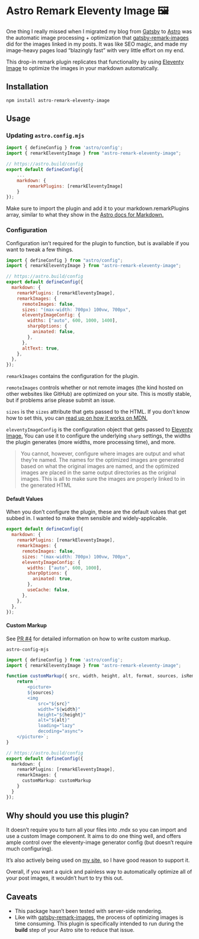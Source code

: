 # Astro Remark Eleventy Image 🖼

One thing I really missed when I migrated my blog from [Gatsby](https://www.gatsbyjs.com/) to [Astro](https://astro.build/) was the automatic image processing + optimization that [gatsby-remark-images](https://www.gatsbyjs.com/plugins/gatsby-remark-images/) did for the images linked in my posts. It was like SEO magic, and made my image-heavy pages load “blazingly fast” with very little effort on my end.

This drop-in remark plugin replicates that functionality by using [Eleventy Image](https://www.11ty.dev/docs/plugins/image/) to optimize the images in your markdown automatically.

## Installation

```shell
npm install astro-remark-eleventy-image
```

## Usage

### Updating `astro.config.mjs`

```js
import { defineConfig } from 'astro/config';
import { remarkEleventyImage } from "astro-remark-eleventy-image";

// https://astro.build/config
export default defineConfig({
    ...
    markdown: {
        remarkPlugins: [remarkEleventyImage]
    }
});
```

Make sure to import the plugin and add it to your markdown.remarkPlugins array, similar to what they show in the [Astro docs for Markdown.](https://docs.astro.build/en/guides/markdown-content/#markdown-plugins)

### Configuration

Configuration isn’t required for the plugin to function, but is available if you want to tweak a few things.

```js
import { defineConfig } from "astro/config";
import { remarkEleventyImage } from "astro-remark-eleventy-image";

// https://astro.build/config
export default defineConfig({
  markdown: {
    remarkPlugins: [remarkEleventyImage],
    remarkImages: {
      remoteImages: false,
      sizes: "(max-width: 700px) 100vw, 700px",
      eleventyImageConfig: {
        widths: ["auto", 600, 1000, 1400],
        sharpOptions: {
          animated: false,
        },
      },
      altText: true,
    },
  },
});
```

`remarkImages` contains the configuration for the plugin.

`remoteImages` controls whether or not remote images (the kind hosted on other websites like GitHub) are optimized on your site. This is mostly stable, but if problems arise please submit an issue.

`sizes` is the `sizes` attribute that gets passed to the HTML. If you don’t know how to set this, you can [read up on how it works on MDN.](https://developer.mozilla.org/en-US/docs/Web/API/HTMLImageElement/sizes)

`eleventyImageConfig` is the configuration object that gets passed to [Eleventy Image.](https://www.11ty.dev/docs/plugins/image/) You can use it to configure the underlying `sharp` settings, the widths the plugin generates (more widths, more processing time), and more.

> You cannot, however, configure where images are output and what they’re named. The names for the optimized images are generated based on what the original images are named, and the optimized images are placed in the same output directories as the original images.
> This is all to make sure the images are properly linked to in the generated HTML

#### Default Values

When you don’t configure the plugin, these are the default values that get subbed in. I wanted to make them sensible and widely-applicable.

```js
export default defineConfig({
  markdown: {
    remarkPlugins: [remarkEleventyImage],
    remarkImages: {
      remoteImages: false,
      sizes: "(max-width: 700px) 100vw, 700px",
      eleventyImageConfig: {
        widths: ["auto", 600, 1000],
        sharpOptions: {
          animated: true,
        },
        useCache: false,
      },
    },
  },
});
```

#### Custom Markup

See [PR #4](https://github.com/ChrisOh431/astro-remark-eleventy-image/pull/4) for detailed information on how to write custom markup.

`astro-config-mjs`

```ts
import { defineConfig } from 'astro/config';
import { remarkEleventyImage } from "astro-remark-eleventy-image";

function customMarkup({ src, width, height, alt, format, sources, isRemote, mdFilePath }) {
    return `
        <picture>
        ${sources}
        <img
            src="${src}"
            width="${width}"
            height="${height}"
            alt="${alt}"
            loading="lazy"
            decoding="async">
    </picture>`;
}

// https://astro.build/config
export default defineConfig({
  markdown: {
    remarkPlugins: [remarkEleventyImage],
    remarkImages: {
      customMarkup: customMarkup
    }
  }
});
```


## Why should you use this plugin?

It doesn’t require you to turn all your files into .mdx so you can import and use a custom Image component. It aims to do one thing well, and offers ample control over the eleventy-image generator config (but doesn’t require much configuring).

It’s also actively being used on [my site,](https://cjohanaja.com/) so I have good reason to support it.

Overall, if you want a quick and painless way to automatically optimize all of your post images, it wouldn’t hurt to try this out.

## Caveats

- This package hasn’t been tested with server-side rendering.
- Like with [gatsby-remark-images,](https://www.gatsbyjs.com/plugins/gatsby-remark-images/) the process of optimizing images is time consuming. This plugin is specifically intended to run during the **build** step of your Astro site to reduce that issue.
